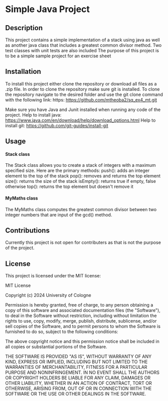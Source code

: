 # Simple Java Project

## Description

This project contains a simple implementation of a stack using java as well as another java class that includes a greatest common divisor method.
Two test classes with unit tests are also included
The purpose of this project is to be a simple sample project for an exercise sheet

## Installation 

To install this project either clone the repository or download all files as a .zip file.
In order to clone the repository make sure git is installed. 
To clone the repository navigate to the desired folder and use the git clone command with the following link:
https: https://github.com/mtheoba2/sq_ex4_mt.git

Make sure you have Java and Junit installed when running any code of the project. 
Help to install java: https://www.java.com/en/download/help/download_options.html
Help to install git: https://github.com/git-guides/install-git

## Usage 

#### Stack class
The Stack class allows you to create a stack of integers with a maximum specified size. Here are the primary methods:
push(): adds an integer element to the top of the stack
pop(): removes and returns the top element 
size(): returns the size of the stack
isEmpty(): returns true if empty, false otherwise
top(): returns the top element but doesn't remove it

#### MyMaths class

The MyMaths class computes the greatest common divisor between two integer numbers that are input of the gcd() method.


## Contributions

Currently this project is not open for contributers as that is not the purpose of the project.

## License

This project is licensed under the MIT license:

MIT License

Copyright (c) 2024 University of Cologne

Permission is hereby granted, free of charge, to any person obtaining a copy
of this software and associated documentation files (the "Software"), to deal
in the Software without restriction, including without limitation the rights
to use, copy, modify, merge, publish, distribute, sublicense, and/or sell
copies of the Software, and to permit persons to whom the Software is
furnished to do so, subject to the following conditions:

The above copyright notice and this permission notice shall be included in all
copies or substantial portions of the Software.

THE SOFTWARE IS PROVIDED "AS IS", WITHOUT WARRANTY OF ANY KIND, EXPRESS OR
IMPLIED, INCLUDING BUT NOT LIMITED TO THE WARRANTIES OF MERCHANTABILITY,
FITNESS FOR A PARTICULAR PURPOSE AND NONINFRINGEMENT. IN NO EVENT SHALL THE
AUTHORS OR COPYRIGHT HOLDERS BE LIABLE FOR ANY CLAIM, DAMAGES OR OTHER
LIABILITY, WHETHER IN AN ACTION OF CONTRACT, TORT OR OTHERWISE, ARISING FROM,
OUT OF OR IN CONNECTION WITH THE SOFTWARE OR THE USE OR OTHER DEALINGS IN THE
SOFTWARE.






